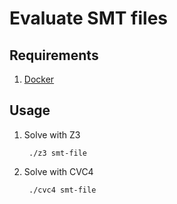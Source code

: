 Evaluate SMT files
==================

Requirements
------------

1. [Docker](https://docs.docker.com/engine/installation/)

Usage
-----

1. Solve with Z3

        ./z3 smt-file

2. Solve with CVC4

        ./cvc4 smt-file
